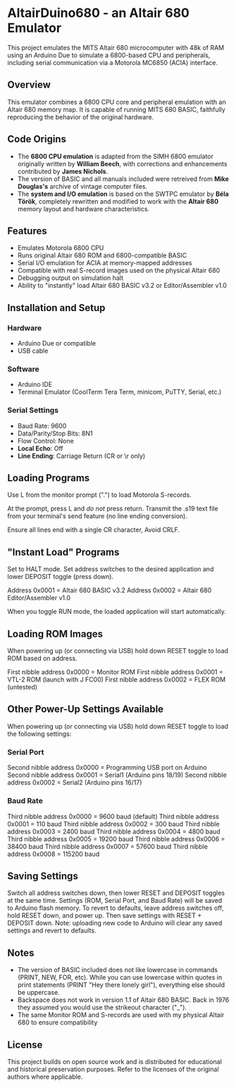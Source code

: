 # AltairDuino680 - an Altair 680 Emulator

This project emulates the MITS Altair 680 microcomputer with 48k of RAM using an Arduino Due to simulate a 6800-based CPU and peripherals, including serial communication via a Motorola MC6850 (ACIA) interface.

## Overview

This emulator combines a 6800 CPU core and peripheral emulation with an Altair 680 memory map. It is capable of running MITS 680 BASIC, faithfully reproducing the behavior of the original hardware.

## Code Origins

- The **6800 CPU emulation** is adapted from the SIMH 6800 emulator originally written by **William Beech**, with corrections and enhancements contributed by **James Nichols**.
- The version of BASIC and all manuals included were retreived from **Mike Douglas's** archive of vintage computer files.
- The **system and I/O emulation** is based on the SWTPC emulator by **Béla Török**, completely rewritten and modified to work with the **Altair 680** memory layout and hardware characteristics.

## Features

- Emulates Motorola 6800 CPU
- Runs original Altair 680 ROM and 6800-compatible BASIC
- Serial I/O emulation for ACIA at memory-mapped addresses
- Compatible with real S-record images used on the physical Altair 680
- Debugging output on simulation halt
- Ability to "instantly" load Altair 680 BASIC v3.2 or Editor/Assembler v1.0

## Installation and Setup

### Hardware
- Arduino Due or compatible
- USB cable

### Software
- Arduino IDE
- Terminal Emulator (CoolTerm Tera Term, minicom, PuTTY, Serial, etc.)

### Serial Settings
- Baud Rate: 9600
- Data/Parity/Stop Bits: 8N1
- Flow Control: None
- **Local Echo**: Off
- **Line Ending**: Carriage Return (CR or \r only)

## Loading Programs
Use L from  the monitor prompt (".") to load Motorola S-records.

At the prompt, press L and *do not* press return.  Transmit the .s19 text file from your terminal's send feature (no line ending conversion).

Ensure all lines end with a single CR character,  Avoid CRLF.

## "Instant Load" Programs
Set to HALT mode.  Set address switches to the desired application and lower DEPOSIT toggle (press down).

Address 0x0001 = Altair 680 BASIC v3.2
Address 0x0002 = Altair 680 Editor/Assembler v1.0

When you toggle RUN mode, the loaded application will start automatically.

## Loading ROM Images
When powering up (or connecting via USB) hold down RESET toggle to load ROM based on address.

First nibble address 0x0000 = Monitor ROM
First nibble address 0x0001 = VTL-2 ROM (launch with J FC00)
First nibble address 0x0002 = FLEX ROM (untested)

## Other Power-Up Settings Available
When powering up (or connecting via USB) hold down RESET toggle to load the following settings:

### Serial Port
Second nibble address 0x0000 = Programming USB port on Arduino
Second nibble address 0x0001 = Serial1 (Arduino pins 18/19)
Second nibble address 0x0002 = Serial2 (Arduino pins 16/17)

### Baud Rate
Third nibble address 0x0000 = 9600 baud (default)
Third nibble address 0x0001 = 110 baud
Third nibble address 0x0002 = 300 baud
Third nibble address 0x0003 = 2400 baud
Third nibble address 0x0004 = 4800 baud
Third nibble address 0x0005 = 19200 baud
Third nibble address 0x0006 = 38400 baud
Third nibble address 0x0007 = 57600 baud
Third nibble address 0x0008 = 115200 baud

## Saving Settings
Switch all address switches down, then lower RESET and DEPOSIT toggles at the same time.
Settings (ROM, Serial Port, and Baud Rate) will be saved to Arduino flash memory.
To revert to defaults, leave address switches off, hold RESET down, and power up.  Then save settings with RESET + DEPOSIT down.
Note: uploading new code to Arduino will clear any saved settings and revert to defaults.

## Notes

- The version of BASIC included does not like lowercase in commands (PRINT, NEW, FOR, etc).  While you can use lowercase within quotes in print statements (PRINT "Hey there lonely girl"), everything else should be uppercase.
- Backspace does not work in version 1.1 of Altair 680 BASIC.  Back in 1976 they assumed you would use the strikeout character ("_").
- The same Monitor ROM and S-records are used with my physical Altair 680 to ensure compatibility

## License

This project builds on open source work and is distributed for educational and historical preservation purposes. Refer to the licenses of the original authors where applicable.

